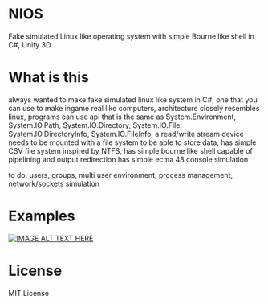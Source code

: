 # NIOS
Fake simulated Linux like operating system with simple Bourne like shell in C#, Unity 3D

# What is this
always wanted to make fake simulated linux like system in C#,
one that you can use to make ingame real like computers,
architecture closely resembles linux,
programs can use api that is the same as System.Environment, System.IO.Path, System.IO.Directory, System.IO.File, System.IO.DirectoryInfo, System.IO.FileInfo,
a read/write stream device needs to be mounted with a file system to be able to store data, 
has simple CSV file system inspired by NTFS,
has simple bourne like shell capable of pipelining and output redirection
has simple ecma 48 console simulation

to do: users, groups, multi user environment, process management, network/sockets simulation

# Examples
[![IMAGE ALT TEXT HERE](https://img.youtube.com/vi/j3kOllcE9yM/0.jpg)](https://www.youtube.com/watch?v=j3kOllcE9yM)

# License
MIT License
